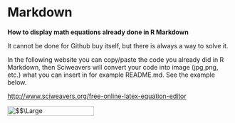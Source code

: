 # Markdown

**How to display math equations already done in R Markdown**

It cannot be done for Github buy itself, but there is always a way to solve it.

In the following website you can copy/paste the code you already did in R Markdown,
then Sciweavers will convert your code into image (jpg,png, etc.) what you can insert
in for example README.md. See the example below.

http://www.sciweavers.org/free-online-latex-equation-editor

<img src="http://www.sciweavers.org/tex2img.php?eq=%24%24%5CLarge%20%5Cepsilon%5Cepsilon%5E%7Bt%7D%3D%28y-X%5Cbeta%29%5E%7Bt%7D%28y-X%5Cbeta%29%24%24&bc=White&fc=Black&im=jpg&fs=12&ff=arev&edit=0" align="center" border="0" alt="$$\Large \epsilon\epsilon^{t}=(y-X\beta)^{t}(y-X\beta)$$" width="194" height="22" />

